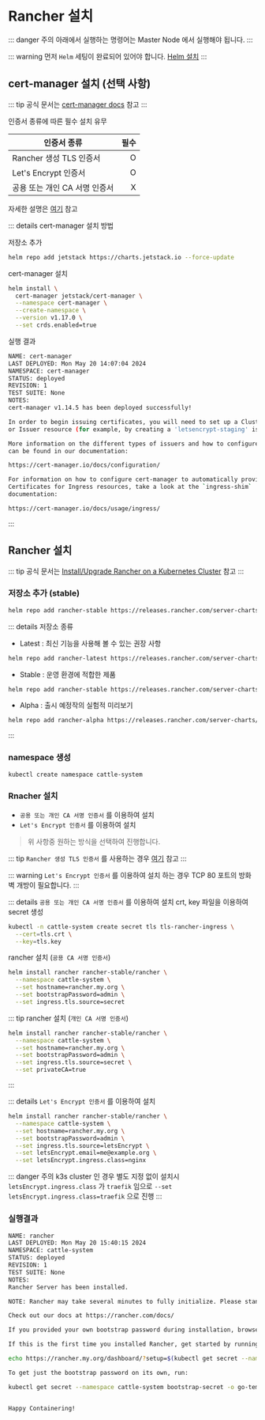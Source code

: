 # Rancher 설치

::: danger 주의
아래에서 실행하는 명령어는 Master Node 에서 실행해야 됩니다.
:::

::: warning
먼저 `Helm` 세팅이 완료되어 있어야 합니다. [Helm 설치](/kubernetes/01-install/03-base/helm.md)
:::

## cert-manager 설치 (선택 사항)
::: tip
공식 문서는 [cert-manager docs](https://cert-manager.io/docs/installation/helm/) 참고
:::

인증서 종류에 따른 필수 설치 유무

| 인증서 종류                 | 필수 |
| ------------------------ | ----: |
| Rancher 생성 TLS 인증서     | O    |
| Let's Encrypt 인증서       | O    |
| 공용 또는 개인 CA 서명 인증서  | X    |

자세한 설명은 [여기](https://ranchermanager.docs.rancher.com/getting-started/installation-and-upgrade/install-upgrade-on-a-kubernetes-cluster#3-choose-your-ssl-configuration) 참고

::: details cert-manager 설치 방법

저장소 추가
```bash
helm repo add jetstack https://charts.jetstack.io --force-update
```

cert-manager 설치
```bash
helm install \
  cert-manager jetstack/cert-manager \
  --namespace cert-manager \
  --create-namespace \
  --version v1.17.0 \
  --set crds.enabled=true
```

실행 결과
```bash
NAME: cert-manager
LAST DEPLOYED: Mon May 20 14:07:04 2024
NAMESPACE: cert-manager
STATUS: deployed
REVISION: 1
TEST SUITE: None
NOTES:
cert-manager v1.14.5 has been deployed successfully!

In order to begin issuing certificates, you will need to set up a ClusterIssuer
or Issuer resource (for example, by creating a 'letsencrypt-staging' issuer).

More information on the different types of issuers and how to configure them
can be found in our documentation:

https://cert-manager.io/docs/configuration/

For information on how to configure cert-manager to automatically provision
Certificates for Ingress resources, take a look at the `ingress-shim`
documentation:

https://cert-manager.io/docs/usage/ingress/
```
:::

## Rancher 설치
::: tip
공식 문서는 [Install/Upgrade Rancher on a Kubernetes Cluster](https://ranchermanager.docs.rancher.com/getting-started/installation-and-upgrade/install-upgrade-on-a-kubernetes-cluster) 참고
:::

### 저장소 추가 (stable)
```bash
helm repo add rancher-stable https://releases.rancher.com/server-charts/stable
```

::: details 저장소 종류
- Latest : 최신 기능을 사용해 볼 수 있는 권장 사항
```bash
helm repo add rancher-latest https://releases.rancher.com/server-charts/latest
```

- Stable : 운영 환경에 적합한 제품
```bash
helm repo add rancher-stable https://releases.rancher.com/server-charts/stable
```

- Alpha : 출시 예정작의 실험적 미리보기
```bash
helm repo add rancher-alpha https://releases.rancher.com/server-charts/alpha
```
:::

### namespace 생성
```bash
kubectl create namespace cattle-system
```


### Rnacher 설치
* `공용 또는 개인 CA 서명 인증서` 를 이용하여 설치
* `Let's Encrypt 인증서` 를 이용하여 설치
> 위 사항중 원하는 방식을 선택하여 진행합니다. 

::: tip
`Rancher 생성 TLS 인증서` 를 사용하는 경우 [여기](https://ranchermanager.docs.rancher.com/getting-started/installation-and-upgrade/install-upgrade-on-a-kubernetes-cluster#5-install-rancher-with-helm-and-your-chosen-certificate-option) 참고
:::

::: warning
`Let's Encrypt 인증서` 를 이용하여 설치 하는 경우 TCP 80 포트의 방화벽 개방이 필요합니다.
:::

::: details `공용 또는 개인 CA 서명 인증서` 를 이용하여 설치
crt, key 파일을 이용하여 secret 생성
``` bash
kubectl -n cattle-system create secret tls tls-rancher-ingress \
  --cert=tls.crt \
  --key=tls.key
```
rancher 설치 (`공용 CA 서명 인증서`)
``` bash
helm install rancher rancher-stable/rancher \
  --namespace cattle-system \
  --set hostname=rancher.my.org \
  --set bootstrapPassword=admin \
  --set ingress.tls.source=secret
```
::: tip
rancher 설치 (`개인 CA 서명 인증서`)
``` bash {6}
helm install rancher rancher-stable/rancher \
  --namespace cattle-system \
  --set hostname=rancher.my.org \
  --set bootstrapPassword=admin \
  --set ingress.tls.source=secret \
  --set privateCA=true
```
:::

::: details `Let's Encrypt 인증서` 를 이용하여 설치
```bash
helm install rancher rancher-stable/rancher \
  --namespace cattle-system \
  --set hostname=rancher.my.org \
  --set bootstrapPassword=admin \
  --set ingress.tls.source=letsEncrypt \
  --set letsEncrypt.email=me@example.org \
  --set letsEncrypt.ingress.class=nginx
```

::: danger 주의
k3s cluster 인 경우 별도 지정 없이 설치시 `letsEncrypt.ingress.class` 가 `traefik` 임으로 `--set letsEncrypt.ingress.class=traefik` 으로 진행
:::

### 실행결과
```bash
NAME: rancher
LAST DEPLOYED: Mon May 20 15:40:15 2024
NAMESPACE: cattle-system
STATUS: deployed
REVISION: 1
TEST SUITE: None
NOTES:
Rancher Server has been installed.

NOTE: Rancher may take several minutes to fully initialize. Please standby while Certificates are being issued, Containers are started and the Ingress rule comes up.

Check out our docs at https://rancher.com/docs/

If you provided your own bootstrap password during installation, browse to https://rancher.my.org to get started.

If this is the first time you installed Rancher, get started by running this command and clicking the URL it generates:

echo https://rancher.my.org/dashboard/?setup=$(kubectl get secret --namespace cattle-system bootstrap-secret -o go-template='{{.data.bootstrapPassword|base64decode}}')

To get just the bootstrap password on its own, run:

kubectl get secret --namespace cattle-system bootstrap-secret -o go-template='{{.data.bootstrapPassword|base64decode}}{{ "\n" }}'


Happy Containering!
```
